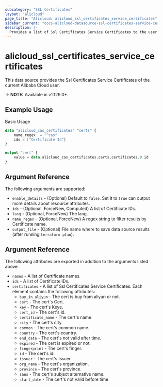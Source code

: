 ```yaml
---
subcategory: "SSL Certificates"
layout: "alicloud"
page_title: "Alicloud: alicloud_ssl_certificates_service_certificates"
sidebar_current: "docs-alicloud-datasource-ssl-certificates-service-certificates"
description: |-
  Provides a list of Ssl Certificates Service Certificates to the user.
---
```


# alicloud\_ssl\_certificates\_service\_certificates

This data source provides the Ssl Certificates Service Certificates of the current Alibaba Cloud user.

-> **NOTE:** Available in v1.129.0+.

## Example Usage

Basic Usage

```terraform
data "alicloud_cas_certificates" "certs" {
	name_regex  = "^cas"
	ids = ["Certificate Id"]
}

output "cert" {
	value = data.alicloud_cas_certificates.certs.certificates.0.id
}
```

## Argument Reference

The following arguments are supported:

* `enable_details` - (Optional) Default to `false`. Set it to `true` can output more details about resource attributes.
* `ids` - (Optional, ForceNew, Computed)  A list of Certificate IDs.
* `lang` - (Optional, ForceNew) The lang.
* `name_regex` - (Optional, ForceNew) A regex string to filter results by Certificate name.
* `output_file` - (Optional) File name where to save data source results (after running `terraform plan`).

## Argument Reference

The following attributes are exported in addition to the arguments listed above:

* `names` - A list of Certificate names.
* `ids`   - A list of Certificate IDs.
* `certificates` - A list of Ssl Certificates Service Certificates. Each element contains the following attributes:
	* `buy_in_aliyun` - The cert is buy from aliyun or not.
	* `cert` - The cert's Cert.
    * `key` - The cert's Keye.
	* `cert_id` - The cert's id.
	* `certificate_name` - The cert's name.
	* `city` - The cert's city.
	* `common` - The cert's common name.
	* `country` - The cert's country.
	* `end_date` - The cert's not valid after time.
	* `expired` - The cert is expired or not.
	* `fingerprint` - The cert's finger.
	* `id` - The cert's id.
	* `issuer` - The cert's Issuer.
	* `org_name` - The cert's organization.
	* `province` - The cert's province.
	* `sans` - The cert's subject alternative name.
	* `start_date` - The cert's not valid before time.